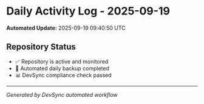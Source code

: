 # Daily Activity Log - 2025-09-19

**Automated Update:** 2025-09-19 09:40:50 UTC

## Repository Status
- ✅ Repository is active and monitored
- 🔄 Automated daily backup completed
- 📊 DevSync compliance check passed

---
*Generated by DevSync automated workflow*
